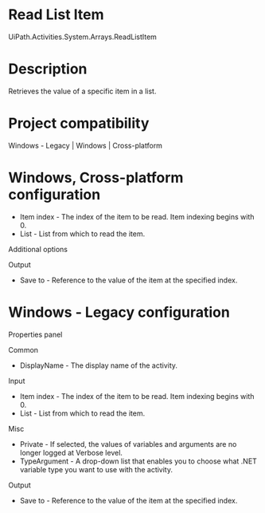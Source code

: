 ﻿# Read List Item

UiPath.Activities.System.Arrays.ReadListItem

# Description

Retrieves the value of a specific item in a list.

# Project compatibility

Windows - Legacy | Windows | Cross-platform

# Windows, Cross-platform configuration

* Item index - The index of the item to be read. Item indexing begins with 0.
* List - List from which to read the item.

Additional options

Output

* Save to - Reference to the value of the item at the specified index.

# Windows - Legacy configuration

Properties panel

Common

* DisplayName - The display name of the activity.

Input

* Item index - The index of the item to be read. Item indexing begins with 0.
* List - List from which to read the item.

Misc

* Private - If selected, the values of variables and arguments are no longer logged at Verbose level.
* TypeArgument - A drop-down list that enables you to choose what .NET variable type you want to use with the activity.

Output

* Save to - Reference to the value of the item at the specified index.
